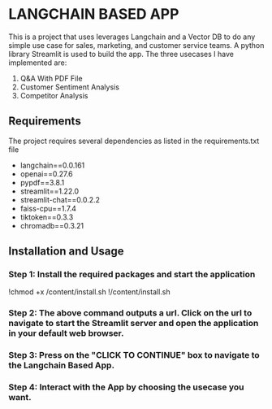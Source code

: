 # LANGCHAIN BASED APP

This is a project that uses leverages Langchain and a Vector DB to do any simple use case for sales, marketing, and customer service teams. 
A python library Streamlit is used to build the app. The three usecases I have implemented are:

1. Q&A With PDF File
2. Customer Sentiment Analysis 
3. Competitor Analysis

## Requirements

The project requires several dependencies as listed in the requirements.txt file 

* langchain==0.0.161
* openai==0.27.6
* pypdf==3.8.1
* streamlit==1.22.0
* streamlit-chat==0.0.2.2
* faiss-cpu==1.7.4
* tiktoken==0.3.3
* chromadb==0.3.21

##  Installation and Usage

### Step 1: Install the required packages and start the application

!chmod +x /content/install.sh
!/content/install.sh

### Step 2: The above command outputs a url. Click on the url to navigate to start the Streamlit server and open the application in your default web browser.

### Step 3: Press on the "CLICK TO CONTINUE" box to navigate to the Langchain Based App.

### Step 4: Interact with the App by choosing the usecase you want.
